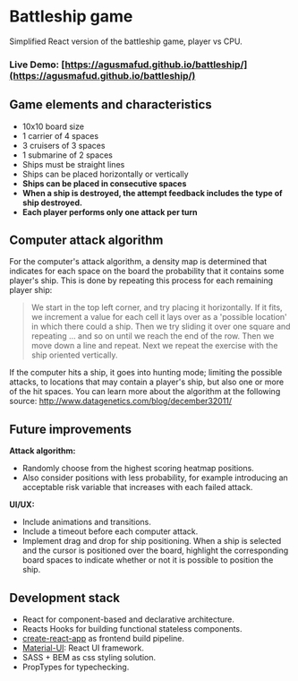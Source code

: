 # Battleship game
Simplified React version of the battleship game, player vs CPU.
### Live Demo: [https://agusmafud.github.io/battleship/](https://agusmafud.github.io/battleship/)

## Game elements and characteristics
- 10x10 board size 
- 1 carrier of 4 spaces 
- 3 cruisers of 3 spaces 
- 1 submarine of 2 spaces 
- Ships must be straight lines 
- Ships can be placed horizontally or vertically 
- **Ships can be placed in consecutive spaces**
- **When a ship is destroyed, the attempt feedback includes the type of ship destroyed.**
- **Each player performs only one attack per turn**

## Computer attack algorithm
For the computer's attack algorithm, a density map is determined that indicates for each space on the board the probability that it contains some player's ship.
This is done by repeating this process for each remaining player ship:
>  We start in the top left corner, and try placing it horizontally. If it fits, we increment a value for each cell it lays over as a 'possible location' in which there could a ship. Then we try sliding it over one square and repeating … and so on until we reach the end of the row. Then we move down a line and repeat. Next we repeat the exercise with the ship oriented vertically.

If the computer hits a ship, it goes into hunting mode; limiting the possible attacks, to locations that may contain a player's ship, but also one or more of the hit spaces.
You can learn more about the algorithm at the following source: http://www.datagenetics.com/blog/december32011/

## Future improvements
**Attack algorithm:**
- Randomly choose from the highest scoring heatmap positions.
- Also consider positions with less probability, for example introducing an acceptable risk variable that increases with each failed attack.

**UI/UX:**
- Include animations and transitions.
- Include a timeout before each computer attack.
- Implement drag and drop for ship positioning. When a ship is selected and the cursor is positioned over the board, highlight the corresponding board spaces to indicate whether or not it is possible to position the ship.

## Development stack
- React for component-based and declarative architecture.
- Reacts Hooks for building functional stateless components.
- [create-react-app](https://github.com/facebook/create-react-app) as frontend build pipeline.
- [Material-UI](https://material-ui.com): React UI framework.
- SASS + BEM as css styling solution.
- PropTypes for typechecking.
